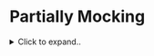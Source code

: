 
# Partially Mocking

<details><summary>Click to expand..</summary>

<br><br>

###  vi.importActual()

<details><summary>Click to expand..</summary>


## ❗ Kritisische Anweisungen

*   Verwende `vi.mock('package-name')`, um ein NPM-Package zu mocken.
*   Nutze `vi.importActual` innerhalb der Mock-Factory, um Teile des Originalmoduls beizubehalten.
*   Definiere die benötigten Funktionen oder Klassen mit `vi.fn()` oder simuliere das erwartete Verhalten.
*   Stelle sicher, dass die gemockten Funktionen das erwartete Verhalten für deine Tests simulieren.
*   Verwende `vi.mocked` für typisierte Mock-Referenzen.

## ✅ Beispiele

### Mocking mit `vi.importActual`

```typescript
// test/my-module.test.ts
import * as somePackage from 'some-package'; // Ersetze 'some-package' durch den tatsächlichen Package-Namen
import { vi, describe, it, expect } from 'vitest';

// Mock das Package, behalte aber die tatsächlichen Implementierungen bei
vi.mock('some-package', async () => {
  const actualPackage = await vi.importActual<typeof somePackage>('some-package');
  return {
    ...actualPackage,
    // Überschreibe spezifische Funktionen mit Mocks
    someFunction: vi.fn(),
    anotherFunction: vi.fn(),
  };
});

// Typisierte Referenz zum gemockten Modul
const mockedSomePackage = vi.mocked(somePackage, true);

describe('Package Operationen', () => {
  it('sollte someFunction mocken', async () => {
    // Setze die Implementierung für die gemockte Funktion
    mockedSomePackage.someFunction.mockResolvedValue('mocked result');

    // Rufe die Funktion auf, die someFunction verwendet
    const result = await somePackage.someFunction();

    // Überprüfe, ob die gemockte Funktion aufgerufen wurde
    expect(mockedSomePackage.someFunction).toHaveBeenCalled();
    expect(result).toBe('mocked result');
  });

  it('sollte andere Funktionen des Packages weiterhin nutzen', async () => {
    // Wenn 'anotherFunction' nicht gemockt wurde, wird die tatsächliche Implementierung verwendet
    // Hier könntest du testen, ob die tatsächliche Funktion korrekt aufgerufen wird oder das erwartete Ergebnis liefert
    // expect(mockedSomePackage.anotherFunction).toHaveBeenCalled(); // Nur wenn gemockt
    // expect(somePackage.originalFunction()).toBe('expected result'); // Testet eine nicht gemockte Funktion
  });
});
```

</details>

<br><br>


</details>

